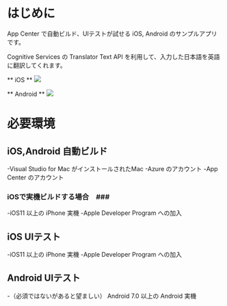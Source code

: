 # はじめに #

App Center で自動ビルド、UIテストが試せる iOS, Android のサンプルアプリです。

Cognitive Services の Translator Text API を利用して、入力した日本語を英語に翻訳してくれます。

** iOS **
![](https://github.com/TomohiroSuzuki128/XamAppCenterSample2018/blob/develop/images/iPhone.png?raw=true)

** Android **
![](https://github.com/TomohiroSuzuki128/XamAppCenterSample2018/blob/develop/images/Android.png?raw=true)


# 必要環境 #

## iOS,Android 自動ビルド ##
-Visual Studio for Mac がインストールされたMac
-Azure のアカウント
-App Center のアカウント

### iOSで実機ビルドする場合　###
-iOS11 以上の iPhone 実機
-Apple Developer Program への加入

## iOS UIテスト ##
-iOS11 以上の iPhone 実機
-Apple Developer Program への加入

## Android UIテスト ##
-（必須ではないがあると望ましい） Android 7.0 以上の Android 実機



